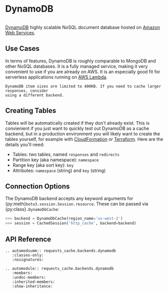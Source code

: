# DynamoDB
```{image} ../_static/dynamodb.png
```

[DynamoDB](https://aws.amazon.com/dynamodb) highly scalable NoSQL document database hosted on
[Amazon Web Services](https://aws.amazon.com).

## Use Cases
In terms of features, DynamoDB is roughly comparable to MongoDB and other NoSQL databases. It is a
fully managed service, making it very convenient to use if you are already on AWS. It is an
especially good fit for serverless applications running on
[AWS Lambda](https://aws.amazon.com/lambda).

```{warning}
DynamoDB item sizes are limited to 400KB. If you need to cache larger responses, consider
using a different backend.
```

## Creating Tables
Tables will be automatically created if they don't already exist. This is convienient if you just
want to quickly test out DynamoDB as a cache backend, but in a production environment you will
likely want to create the tables yourself, for example with [CloudFormation](https://aws.amazon.com/cloudformation/) or [Terraform](https://www.terraform.io/). Here are the
details you'll need:

- Tables: two tables, named `responses` and `redirects`
- Partition key (aka namespace): `namespace`
- Range key (aka sort key): `key`
- Attributes: `namespace` (string) and `key` (string)

## Connection Options
The DynamoDB backend accepts any keyword arguments for {py:meth}`boto3.session.Session.resource`.
These can be passed via {py:class}`.DynamoDbCache`:
```python
>>> backend = DynamoDbCache(region_name='us-west-2')
>>> session = CachedSession('http_cache', backend=backend)
```

## API Reference
```{eval-rst}
.. automodsumm:: requests_cache.backends.dynamodb
   :classes-only:
   :nosignatures:

.. automodule:: requests_cache.backends.dynamodb
   :members:
   :undoc-members:
   :inherited-members:
   :show-inheritance:
```
